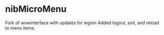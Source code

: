 # nibMicroMenu
Fork of wowinterface with updates for legion
Added logout, exit, and reload to menu items.
